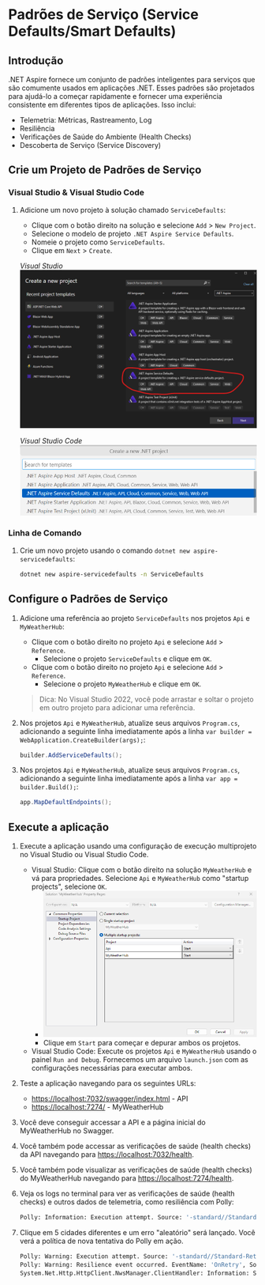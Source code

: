 # Padrões de Serviço (Service Defaults/Smart Defaults)

## Introdução
.NET Aspire fornece um conjunto de padrões inteligentes para serviços que são comumente usados em aplicações .NET. Esses padrões são projetados para ajudá-lo a começar rapidamente e fornecer uma experiência consistente em diferentes tipos de aplicações. Isso inclui:

- Telemetria: Métricas, Rastreamento, Log
- Resiliência
- Verificações de Saúde do Ambiente (Health Checks)
- Descoberta de Serviço (Service Discovery)

## Crie um Projeto de Padrões de Serviço

### Visual Studio & Visual Studio Code

1. Adicione um novo projeto à solução chamado `ServiceDefaults`:

	- Clique com o botão direito na solução e selecione `Add` > `New Project`.
	- Selecione o modelo de projeto `.NET Aspire Service Defaults`.
	- Nomeie o projeto como `ServiceDefaults`.
	- Clique em `Next` > `Create`.

	*Visual Studio*
	![Janela do Visual Studio para adicionar um projeto de padrões de serviço](./../../media/vs-add-servicedefaults.png)

	*Visual Studio Code*
	![Janela do Visual Studio Code para adicionar um projeto de padrões de serviço](./../../media/vsc-add-servicedefaults.png)

### Linha de Comando

1. Crie um novo projeto usando o comando `dotnet new aspire-servicedefaults`:

	```bash
	dotnet new aspire-servicedefaults -n ServiceDefaults
	```

## Configure o Padrões de Serviço

1. Adicione uma referência ao projeto `ServiceDefaults` nos projetos `Api` e `MyWeatherHub`:

	- Clique com o botão direito no projeto `Api` e selecione `Add` > `Reference`.
		- Selecione o projeto `ServiceDefaults` e clique em `OK`.
	- Clique com o botão direito no projeto `Api` e selecione `Add` > `Reference`.
		- Selecione o projeto `MyWeatherHub` e clique em `OK`.

	> Dica: No Visual Studio 2022, você pode arrastar e soltar o projeto em outro projeto para adicionar uma referência.
1. Nos projetos `Api` e `MyWeatherHub`, atualize seus arquivos `Program.cs`, adicionando a seguinte linha imediatamente após a linha `var builder = WebApplication.CreateBuilder(args);`:

	```csharp
	builder.AddServiceDefaults();
	```
1. Nos projetos `Api` e `MyWeatherHub`, atualize seus arquivos `Program.cs`, adicionando a seguinte linha imediatamente após a linha `var app = builder.Build();`:

	```csharp
	app.MapDefaultEndpoints();
	```

## Execute a aplicação

1. Execute a aplicação usando uma configuração de execução multiprojeto no Visual Studio ou Visual Studio Code.

	- Visual Studio: Clique com o botão direito na solução `MyWeatherHub` e vá para propriedades. Selecione `Api` e `MyWeatherHub` como "startup projects", selecione `OK`.
		- ![Propriedades da solução do Visual Studio](./../../media/vs-multiproject.png)
		- Clique em `Start` para começar e depurar ambos os projetos.
	- Visual Studio Code: Execute os projetos `Api` e `MyWeatherHub` usando o painel `Run and Debug`. Fornecemos um arquivo `launch.json` com as configurações necessárias para executar ambos.

1. Teste a aplicação navegando para os seguintes URLs:

	- [https://localhost:7032/swagger/index.html](https://localhost:7032/swagger/index.html) - API
	- [https://localhost:7274/](https://localhost:7274/) - MyWeatherHub

1. Você deve conseguir accessar a API e a página inicial do MyWeatherHub no Swagger.
1. Você também pode accessar as verificações de saúde (health checks) da API navegando para [https://localhost:7032/health](https://localhost:7032/health).
1. Você também pode visualizar as verificações de saúde (health checks) do MyWeatherHub navegando para [https://localhost:7274/health](https://localhost:7274/health).
1. Veja os logs no terminal para ver as verificações de saúde (health checks) e outros dados de telemetria, como resiliência com Polly:

	```bash
	Polly: Information: Execution attempt. Source: '-standard//Standard-Retry', Operation Key: '', Result: '200', Handled: 'False', Attempt: '0', Execution Time: '13.0649'
	```
1. Clique em 5 cidades diferentes e um erro "aleatório" será lançado. Você verá a política de nova tentativa do Polly em ação.

	```bash
	Polly: Warning: Execution attempt. Source: '-standard//Standard-Retry', Operation Key: '', Result: '500', Handled: 'True', Attempt: '0', Execution Time: '9732.8258'
	Polly: Warning: Resilience event occurred. EventName: 'OnRetry', Source: '-standard//Standard-Retry', Operation Key: '', Result: '500'
	System.Net.Http.HttpClient.NwsManager.ClientHandler: Information: Sending HTTP request GET http://localhost:5271/forecast/AKZ318
	```
